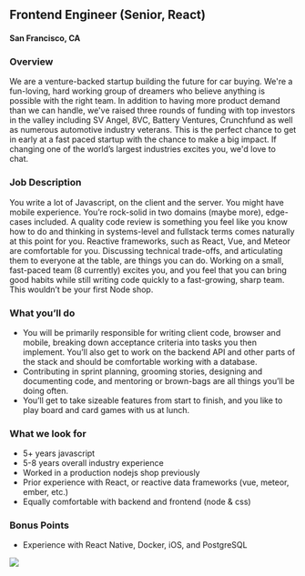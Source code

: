 ## Frontend Engineer (Senior, React)
#### San Francisco, CA

### Overview
We are a venture-backed startup building the future for car buying. We're a fun-loving, hard working group of dreamers who believe anything is possible with the right team.
In addition to having more product demand than we can handle, we've raised three rounds of funding with top investors in the valley including SV Angel, 8VC, Battery Ventures, Crunchfund as well as numerous automotive industry veterans.
This is the perfect chance to get in early at a fast paced startup with the chance to make a big impact. If changing one of the world’s largest industries excites you, we'd love to chat.

### Job Description
You write a lot of Javascript, on the client and the server. You might have mobile experience. You’re rock-solid in two domains (maybe more), edge-cases included. A quality code review is something you feel like you know how to do and thinking in systems-level and fullstack terms comes naturally at this point for you.
Reactive frameworks, such as React, Vue, and Meteor are comfortable for you.  Discussing technical trade-offs, and articulating them to everyone at the table, are things you can do.
Working on a small, fast-paced team (8 currently) excites you, and you feel that you can bring good habits while still writing code quickly to a fast-growing, sharp team.
This wouldn’t be your first Node shop.

### What you’ll do
+	You will be primarily responsible for writing client code, browser and mobile, breaking down acceptance criteria into tasks you then implement.  You’ll also get to work on the backend API and other parts of the stack and should be comfortable working with a database.
+	Contributing in sprint planning, grooming stories, designing and documenting code, and mentoring or brown-bags are all things you’ll be doing often.
+	You’ll get to take sizeable features from start to finish, and you like to play board and card games with us at lunch.

### What we look for
+	5+ years javascript
+	5-8 years overall industry experience
+	Worked in a production nodejs shop previously
+	Prior experience with React, or reactive data frameworks (vue, meteor, ember, etc.)
+	Equally comfortable with backend and frontend (node & css)

### Bonus Points
+	Experience with React Native, Docker, iOS, and PostgreSQL


[<img src='https://dabuttonfactory.com/button.png?t=Learn+More&f=Calibri-Bold&ts=24&tc=fff&hp=20&vp=8&c=5&bgt=unicolored&bgc=29aafe'>](https://letsrockit.co/job/uhjvzglneq-frontend-engineer-senior-react)
